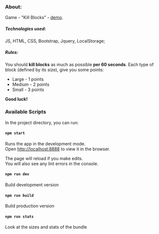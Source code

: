 ### About:

Game - "Kill Blocks" - [demo](https://bugagashinka.github.io/kill-blocks-vanilla).

##### Technologies used:

JS, HTML, CSS, Bootstrap, Jquery, LocalStorage;

##### Rules:

You should **kill blocks** as much as possible **per 60 seconds**.
Each type of block (defined by its size), give you some points:

- Large - 1 points
- Medium - 2 points
- Small - 3 points

**Good luck!**

### Available Scripts

In the project directory, you can run:

#### `npm start`

Runs the app in the development mode.\
Open [http://localhost:8888](http://localhost:8888) to view it in the browser.

The page will reload if you make edits.\
You will also see any lint errors in the console.

#### `npm run dev`

Build development version

#### `npm run build`

Build production version

#### `npm run stats`

Look at the sizes and stats of the bundle
